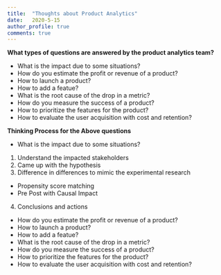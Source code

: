 ```yaml
---
title:  "Thoughts about Product Analytics"
date:   2020-5-15
author_profile: true
comments: true
---
```

**What types of questions are answered by the product analytics team?**
- What is the impact due to some situations?
- How do you estimate the profit or revenue of a product?
- How to launch a product?
- How to add a featue?
- What is the root cause of the drop in a metric?
- How do you measure the success of a product?
- How to prioritize the features for the product?
- How to evaluate the user acquisition with cost and retention?

**Thinking Process for the Above questions**

- What is the impact due to some situations?
1. Understand the impacted stakeholders
2. Came up with the hypothesis
3. Difference in differences to mimic the experimental research
- Propensity score matching
- Pre Post with Causal Impact
4. Conclusions and actions
- How do you estimate the profit or revenue of a product?
- How to launch a product?
- How to add a featue?
- What is the root cause of the drop in a metric?
- How do you measure the success of a product?
- How to prioritize the features for the product?
- How to evaluate the user acquisition with cost and retention?